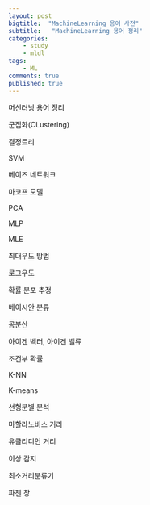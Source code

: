 ```yaml
---
layout: post
bigtitle:  "MachineLearning 용어 사전"
subtitle:   "MachineLearning 용어 정리"
categories:
    - study
    - mldl
tags:
    - ML
comments: true
published: true
---
```


머신러닝 용어 정리

군집화(CLustering)

결정트리

SVM

베이즈 네트워크

마코프 모델

PCA

MLP

MLE

최대우도 방법

로그우도

확률 분포 추정

베이시안 분류

공분산

아이겐 벡터, 아이겐 벨류

조건부 확률

K-NN

K-means

선형분별 분석

마할라노비스 거리

유클리디언 거리

이상 감지

최소거리분류기

파젠 창
